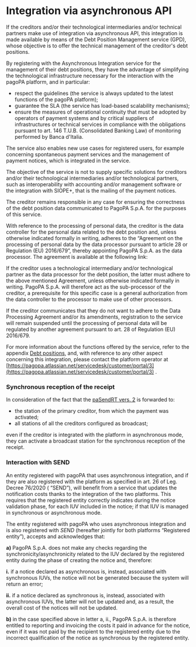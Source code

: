 # Integration via asynchronous API

If the creditors and/or their technological intermediaries and/or technical partners make use of integration via asynchronous API, this integration is made available by means of the Debt Position Management service (GPD), whose objective is to offer the technical management of the creditor's debt positions.

By registering with the Asynchronous Integration service for the management of their debt positions, they have the advantage of simplifying the technological infrastructure necessary for the interaction with the pagoPA platform, and in particular:

* respect the guidelines (the service is always updated to the latest functions of the pagoPA platform);
* guarantee the SLA (the service has load-based scalability mechanisms);
* ensure the measures of operational continuity that must be adopted by operators of payment systems and by critical suppliers of infrastructures or technical services in compliance with the obligations pursuant to art. 146 T.U.B. (Consolidated Banking Law) of monitoring performed by Banca d'Italia.

The service also enables new use cases for registered users, for example concerning spontaneous payment services and the management of payment notices, which is integrated in the service.

The objective of the service is not to supply specific solutions for creditors and/or their technological intermediaries and/or technological partners, such as interoperability with accounting and/or management software or the integration with SIOPE+, that is the mailing of the payment notices.

The creditor remains responsible in any case for ensuring the correctness of the debt position data communicated to PagoPA S.p.A. for the purposes of this service.

With reference to the processing of personal data, the creditor is the data controller for the personal data related to the debt position and, unless otherwise indicated formally in writing, adheres to the “Agreement on the processing of personal data by the data processor pursuant to article 28 or Regulation (EU) 2016/679”, thereby appointing PagoPA S.p.A. as the data processor. The agreement is available at the following link:

If the creditor uses a technological intermediary and/or technological partner as the data processor for the debt position, the latter must adhere to the above mentioned Agreement, unless otherwise indicated formally in writing. PagoPA S.p.A. will therefore act as the sub-processor of the creditor, a prerequisite for this specific case is a general authorization from the data controller to the processor to make use of other processors.

If the creditor communicates that they do not want to adhere to the Data Processing Agreement and/or its amendments, registration to the service will remain suspended until the processing of personal data will be regulated by another agreement pursuant to art. 28 of Regulation (EU) 2016/679.

For more information about the functions offered by the service, refer to the appendix [Debt positions](https://docs.pagopa.it/sanp/appendices/debt-positions), and, with reference to any other aspect concerning this integration, please contact the platform operator at [https://pagopa.atlassian.net/servicedesk/customer/portal/3](https://pagopa.atlassian.net/servicedesk/customer/portal/3) .

### Synchronous reception of the receipt

In consideration of the fact that the [paSendRT vers. 2](https://docs.pagopa.it/sanp/appendices/primitive#pasendrt) is forwarded to:

* the station of the primary creditor, from which the payment was activated;
* all stations of all the creditors configured as broadcast;

even if the creditor is integrated with the platform in asynchronous mode, they can activate a broadcast station for the synchronous reception of the receipt.

### Interaction with SEND

An entity registered with pagoPA that uses asynchronous integration, and if they are also registered with the platform as specified in art. 26 of Leg. Decree 76/2020 ( “SEND”), will benefit from a service that updates the notification costs thanks to the integration of the two platforms. This requires that the registered entity correctly indicates during the notice validation phase, for each IUV included in the notice; if that IUV is managed in synchronous or asynchronous mode.

The entity registered with pagoPA who uses asynchronous integration and is also registered with _SEND_ (hereafter jointly for both platforms “Registered entity”), accepts and acknowledges that:

**a)** PagoPA S.p.A. does not make any checks regarding the synchronicity/asynchronicity related to the IUV declared by the registered entity during the phase of creating the notice and, therefore:

**i.** if a notice declared as asynchronous is, instead, associated with synchronous IUVs, the notice will not be generated because the system will return an error;

**ii.** if a notice declared as synchronous is, instead, associated with asynchronous IUVs, the latter will not be updated and, as a result, the overall cost of the notices will not be updated.

**b)** in the case specified above in letter a, ii., PagoPA S.p.A. is therefore entitled to reporting and invoicing the costs it paid in advance for the notice, even if it was not paid by the recipient to the registered entity due to the incorrect qualification of the notice as synchronous by the registered entity.

